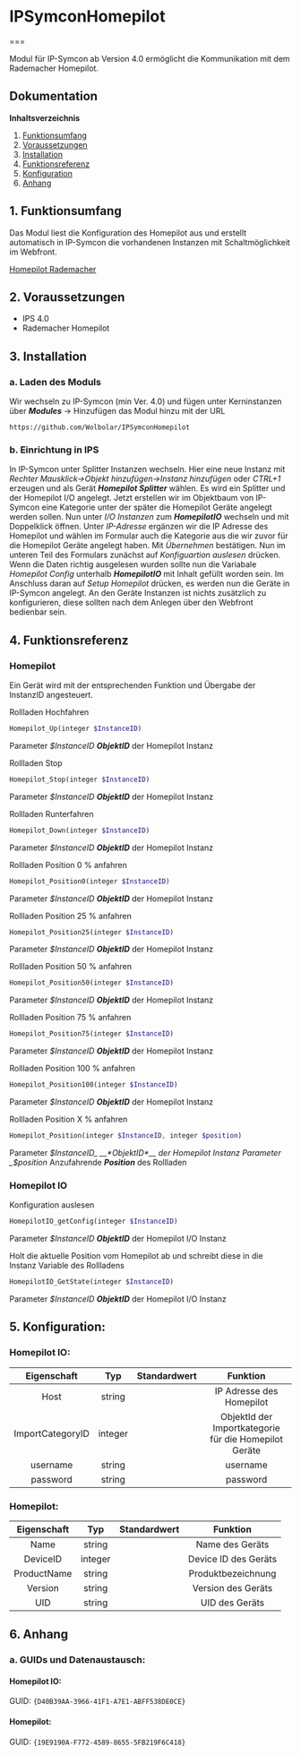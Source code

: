 # IPSymconHomepilot
===

Modul für IP-Symcon ab Version 4.0 ermöglicht die Kommunikation mit dem Rademacher Homepilot.

## Dokumentation

**Inhaltsverzeichnis**

1. [Funktionsumfang](#1-funktionsumfang)  
2. [Voraussetzungen](#2-voraussetzungen)  
3. [Installation](#3-installation)  
4. [Funktionsreferenz](#4-funktionsreferenz)
5. [Konfiguration](#5-konfiguration)  
6. [Anhang](#6-anhang) 

## 1. Funktionsumfang

Das Modul liest die Konfiguration des Homepilot aus und erstellt automatisch in IP-Symcon die vorhandenen Instanzen mit Schaltmöglichkeit im Webfront.

[Homepilot Rademacher](https://homepilot.rademacher.de/ "Homepilot Rademacher")

## 2. Voraussetzungen

 - IPS 4.0
 - Rademacher Homepilot

## 3. Installation

### a. Laden des Moduls

 Wir wechseln zu IP-Symcon (min Ver. 4.0) und fügen unter Kerninstanzen über __*Modules*__ -> Hinzufügen das Modul hinzu mit der URL
```
https://github.com/Wolbolar/IPSymconHomepilot
```	

### b. Einrichtung in IPS

In IP-Symcon unter Splitter Instanzen wechseln. Hier eine neue Instanz mit _Rechter Mausklick->Objekt hinzufügen->Instanz hinzufügen_ oder _CTRL+1_ erzeugen und als Gerät __*Homepilot Splitter*__ wählen.
Es wird ein Splitter und der  Homepilot I/O angelegt. Jetzt erstellen wir im Objektbaum von IP-Symcon eine Kategorie unter der später die Homepilot Geräte angelegt werden sollen.
Nun unter _I/O Instanzen_ zum _**HomepilotIO**_ wechseln und mit Doppelklick öffnen. Unter _IP-Adresse_ ergänzen wir die IP Adresse des Homepilot und wählen im Formular auch die Kategorie aus die wir zuvor für
die Homepilot Geräte angelegt haben. Mit _Übernehmen_ bestätigen. Nun im unteren Teil des Formulars zunächst auf _Konfiguartion auslesen_ drücken. Wenn die Daten richtig ausgelesen wurden sollte nun die Variabale
_Homepilot Config_ unterhalb _**HomepilotIO**_ mit Inhalt gefüllt worden sein. Im Anschluss daran auf _Setup Homepilot_ drücken, es werden nun die Geräte in IP-Symcon angelegt. An den Geräte Instanzen ist nichts zusätzlich zu konfigurieren,
diese sollten nach dem Anlegen über den Webfront bedienbar sein.

## 4. Funktionsreferenz

### Homepilot
Ein Gerät wird mit der entsprechenden Funktion und Übergabe der InstanzID angesteuert.
 
Rollladen Hochfahren
```php
Homepilot_Up(integer $InstanceID)
```   
Parameter _$InstanceID_ __*ObjektID*__ der Homepilot Instanz

Rollladen Stop
```php
Homepilot_Stop(integer $InstanceID)
```   
Parameter _$InstanceID_ __*ObjektID*__ der Homepilot Instanz

Rollladen Runterfahren
```php
Homepilot_Down(integer $InstanceID)
```   
Parameter _$InstanceID_ __*ObjektID*__ der Homepilot Instanz

Rollladen Position 0 % anfahren
```php
Homepilot_Position0(integer $InstanceID)
```   
Parameter _$InstanceID_ __*ObjektID*__ der Homepilot Instanz

Rollladen Position 25 % anfahren
```php
Homepilot_Position25(integer $InstanceID)
```   
Parameter _$InstanceID_ __*ObjektID*__ der Homepilot Instanz

Rollladen Position 50 % anfahren
```php
Homepilot_Position50(integer $InstanceID)
```   
Parameter _$InstanceID_ __*ObjektID*__ der Homepilot Instanz

Rollladen Position 75 % anfahren
```php
Homepilot_Position75(integer $InstanceID)
```   
Parameter _$InstanceID_ __*ObjektID*__ der Homepilot Instanz

Rollladen Position 100 % anfahren
```php
Homepilot_Position100(integer $InstanceID)
```   
Parameter _$InstanceID_ __*ObjektID*__ der Homepilot Instanz

Rollladen Position X % anfahren
```php
Homepilot_Position(integer $InstanceID, integer $position)
```   
Parameter _$InstanceID_ __*ObjektID*__ der Homepilot Instanz
Parameter _$position_ Anzufahrende __*Position*__ des Rollladen


### Homepilot IO
Konfiguration auslesen
```php
HomepilotIO_getConfig(integer $InstanceID)
```   
Parameter _$InstanceID_ __*ObjektID*__ der Homepilot I/O Instanz

Holt die aktuelle Position vom Homepilot ab und schreibt diese in die Instanz Variable des Rollladens
```php
HomepilotIO_GetState(integer $InstanceID)
```   
Parameter _$InstanceID_ __*ObjektID*__ der Homepilot I/O Instanz
 

## 5. Konfiguration:

### Homepilot IO:

| Eigenschaft       | Typ     | Standardwert | Funktion                                                  |
| :---------------: | :-----: | :----------: | :-------------------------------------------------------: |
| Host              | string  | 		     | IP Adresse des Homepilot                                  |
| ImportCategoryID  | integer | 		     | ObjektId der Importkategorie für die Homepilot Geräte     |
| username          | string  | 		     | username                                                  |
| password          | string  |              | password                                                  |



### Homepilot:  

| Eigenschaft      | Typ     | Standardwert| Funktion                                                    |
| :--------------: | :-----: | :---------: | :---------------------------------------------------------: |
| Name             | string  |             | Name des Geräts                                             |
| DeviceID         | integer |             | Device ID des Geräts                                        |
| ProductName      | string  |             | Produktbezeichnung                                          |
| Version          | string  |             | Version des Geräts                                          |
| UID              | string  |             | UID des Geräts                                              |





## 6. Anhang

###  a. GUIDs und Datenaustausch:

#### Homepilot IO:

GUID: `{D40B39AA-3966-41F1-A7E1-ABFF538DE0CE}` 


#### Homepilot:

GUID: `{19E9190A-F772-4589-8655-5FB219F6C418}` 


